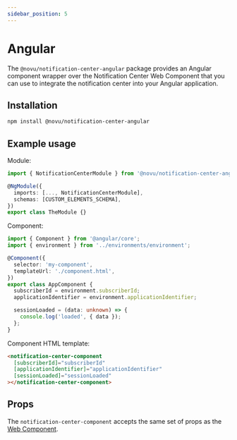 ```yaml
---
sidebar_position: 5
---
```


# Angular

The `@novu/notification-center-angular` package provides an Angular component wrapper over the Notification Center Web Component that you can use to integrate the notification center into your Angular application.

## Installation

```bash
npm install @novu/notification-center-angular
```

## Example usage

Module:

```ts
import { NotificationCenterModule } from '@novu/notification-center-angular';

@NgModule({
  imports: [..., NotificationCenterModule],
  schemas: [CUSTOM_ELEMENTS_SCHEMA],
})
export class TheModule {}
```

Component:

```ts
import { Component } from '@angular/core';
import { environment } from '../environments/environment';

@Component({
  selector: 'my-component',
  templateUrl: './component.html',
})
export class AppComponent {
  subscriberId = environment.subscriberId;
  applicationIdentifier = environment.applicationIdentifier;

  sessionLoaded = (data: unknown) => {
    console.log('loaded', { data });
  };
}
```

Component HTML template:

```html
<notification-center-component
  [subscriberId]="subscriberId"
  [applicationIdentifier]="applicationIdentifier"
  [sessionLoaded]="sessionLoaded"
></notification-center-component>
```

## Props

The `notification-center-component` accepts the same set of props as the [Web Component](./web-component#properties).
